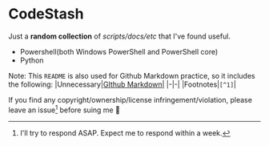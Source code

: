 # CodeStash
Just a **random collection** of _scripts/docs/etc_ that I've found useful.
- Powershell(both Windows PowerShell and PowerShell core)
- Python

Note: This `README` is also used for Github Markdown practice, so it includes the following:
|Unnecessary|[GIthub Markdown][GH md]|
|-|-|
|Footnotes|`[^1]`|

[GH md]: https://docs.github.com/github/writing-on-github/getting-started-with-writing-and-formatting-on-github/about-writing-and-formatting-on-github

If you find any copyright/ownership/license infringement/violation, please leave an issue[^1] before suing me 🥲

[^1]:I'll try to respond ASAP. Expect me to respond within a week.
